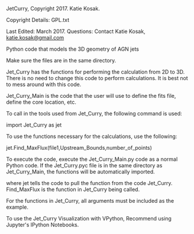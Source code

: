 JetCurry, Copyright 2017. Katie Kosak.

Copyright Details: GPL.txt 


Last Edited: March 2017. Questions: Contact Katie Kosak, katie.kosak@gmail.com

Python code that models the 3D geometry of AGN jets

Make sure the files are in the same directory.

Jet_Curry has the functions for performing the calculation from 2D to 3D. There is no need to change this code to perform calculations. It is best not to mess around with this code.

Jet_Curry_Main is the code that the user will use to define the fits file, define the core location, etc.

To call in the tools used from Jet_Curry, the following command is used:

import Jet_Curry as jet

To use the functions necessary for the calculations, use the following:

jet.Find_MaxFlux(file1,Upstream_Bounds,number_of_points)

To execute the code, execute the Jet_Curry_Main.py code as a normal Python code. If the Jet_Curry.pyc file is in the same directory as Jet_Curry_Main, the functions will be automatically imported.

where jet tells the code to pull the function from the code Jet_Curry. Find_MaxFlux is the function in Jet_Curry being called.

For the functions in Jet_Curry, all arguments must be included as the example.

To use the Jet_Curry Visualization with VPython, Recommend using Jupyter's IPython Notebooks.

